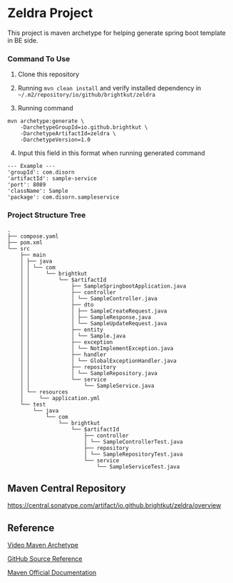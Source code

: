  # Zeldra Project
 
 This project is maven archetype for helping generate spring boot template in BE side.  
 
### Command To Use

1. Clone this repository
2. Running `mvn clean install` and verify installed dependency in `~/.m2/repository/io/github/brightkut/zeldra`

3. Running command  
```
mvn archetype:generate \
    -DarchetypeGroupId=io.github.brightkut \
    -DarchetypeArtifactId=zeldra \
    -DarchetypeVersion=1.0 
```

4. Input this field in this format when running generated command

```
--- Example ---
'groupId': com.disorn
'artifactId': sample-service
'port': 8089
'className': Sample
'package': com.disorn.sampleservice 
```

### Project Structure Tree
```
.
├── compose.yaml
├── pom.xml
└── src
    ├── main
    │ ├── java
    │ │ └── com
    │ │     └── brightkut
    │ │         └── $artifactId
    │ │             ├── SampleSpringbootApplication.java
    │ │             ├── controller
    │ │             │ └── SampleController.java
    │ │             ├── dto
    │ │             │ ├── SampleCreateRequest.java
    │ │             │ ├── SampleResponse.java
    │ │             │ └── SampleUpdateRequest.java
    │ │             ├── entity
    │ │             │ └── Sample.java
    │ │             ├── exception
    │ │             │ └── NotImplementException.java
    │ │             ├── handler
    │ │             │ └── GlobalExceptionHandler.java
    │ │             ├── repository
    │ │             │ └── SampleRepository.java
    │ │             └── service
    │ │                 └── SampleService.java
    │ └── resources
    │     └── application.yml
    └── test
        └── java
            └── com
                └── brightkut
                    └── $artifactId
                        ├── controller
                        │ └── SampleControllerTest.java
                        ├── repository
                        │ └── SampleRepositoryTest.java
                        └── service
                            └── SampleServiceTest.java

```

## Maven Central Repository
https://central.sonatype.com/artifact/io.github.brightkut/zeldra/overview

## Reference

[Video Maven Archetype](https://www.youtube.com/watch?v=NBimK5qFy3E)

[GitHub Source Reference](https://github.com/ByteProgramming/CustomMavenArchetype)

[Maven Official Documentation](https://maven.apache.org/archetype/archetype-models/archetype-descriptor/archetype-descriptor.html)